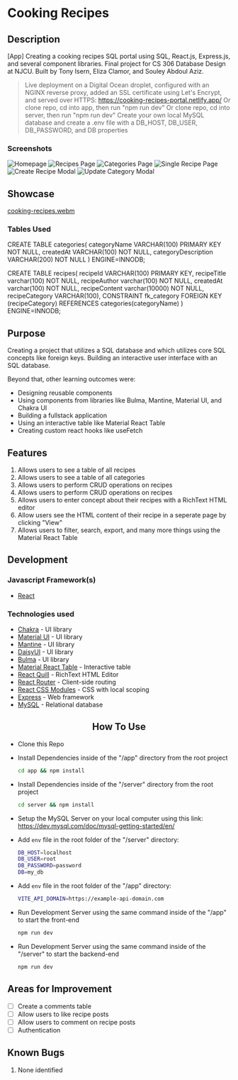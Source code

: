 # Cooking Recipes

## Description

[App] Creating a cooking recipes SQL portal using SQL, React.js, Express.js, and several component libraries. Final project for CS 306 Database Design at NJCU. Built by Tony Isern, Eliza Clamor, and Souley Abdoul Aziz. 

> Live deployment on a Digital Ocean droplet, configured with an NGINX reverse proxy, added an SSL certificate using Let's Encrypt, and served over HTTPS: https://cooking-recipes-portal.netlify.app/
> Or clone repo, cd into app, then run "npm run dev"
> Or clone repo, cd into server, then run "npm run dev"
> Create your own local MySQL database and create a .env file with a DB_HOST, DB_USER, DB_PASSWORD, and DB properties

### Screenshots

![Homepage](https://user-images.githubusercontent.com/36343664/209451935-dfc8a494-a537-43db-87d9-67503bf1650b.png)
![Recipes Page](https://user-images.githubusercontent.com/36343664/209451944-b1e65be3-7514-4ae9-b09f-0e63e45ca467.png)
![Categories Page](https://user-images.githubusercontent.com/36343664/209451949-162a8261-a547-4951-9407-bca89346c5c9.png)
![Single Recipe Page](https://user-images.githubusercontent.com/36343664/209451953-21609535-91f7-4fc8-802b-92eb8d98a807.png)
![Create Recipe Modal](https://user-images.githubusercontent.com/36343664/209451954-f2ed3c71-8289-442e-acc9-190bdc06f44b.png)
![Update Category Modal](https://user-images.githubusercontent.com/36343664/209451955-7810f7b9-1abd-4d74-8edc-6831f0346a0c.png)

## Showcase

[cooking-recipes.webm](https://github.com/OptimisticTrousers/cooking-recipe-portal/assets/36343664/58c279b2-5c1b-4c29-8379-2dab8d194102)


### Tables Used

CREATE TABLE categories(
	categoryName VARCHAR(100) PRIMARY KEY NOT NULL,
createdAt VARCHAR(100) NOT NULL,
categoryDescription VARCHAR(200) NOT NULL
) ENGINE=INNODB;

CREATE TABLE recipes(
	recipeId VARCHAR(100) PRIMARY KEY,
	recipeTitle varchar(100) NOT NULL,
recipeAuthor varchar(100) NOT NULL,
createdAt varchar(100) NOT NULL,
recipeContent varchar(10000) NOT NULL,
recipeCategory VARCHAR(100),
	CONSTRAINT fk_category
	FOREIGN KEY (recipeCategory)
    	REFERENCES categories(categoryName)
) ENGINE=INNODB; 


## Purpose

Creating a project that utilizes a SQL database and which utilizes core SQL concepts like foreign keys. Building an interactive user interface with an SQL database.

Beyond that, other learning outcomes were:

- Designing reusable components
- Using components from libraries like Bulma, Mantine, Material UI, and Chakra UI
- Building a fullstack application
- Using an interactive table like Material React Table
- Creating custom react hooks like useFetch


## Features

1. Allows users to see a table of all recipes
2. Allows users to see a table of all categories
3. Allows users to perform CRUD operations on recipes
4. Allows users to perform CRUD operations on recipes
5. Allows users to enter concept about their recipes with a RichText HTML editor
6. Allow users see the HTML content of their recipe in a seperate page by clicking "View"
7. Allows users to filter, search, export, and many more things using the Material React Table

## Development

### Javascript Framework(s)

- [React](https://github.com/facebook/create-react-app)
### Technologies used

- [Chakra](https://chakra-ui.com/) - UI library
- [Material UI](https://mui.com/) - UI library
- [Mantine](https://mantine.dev/) - UI library
- [DaisyUI](https://daisyui.com/) - UI library
- [Bulma](https://bulma.io/) - UI library
- [Material React Table](https://www.material-react-table.com/) - Interactive table
- [React Quill](https://zenoamaro.github.io/react-quill/) - RichText HTML Editor
- [React Router](https://reactrouter.com/en/main) - Client-side routing
- [React CSS Modules](https://github.com/gajus/react-css-modules) - CSS with local scoping
- [Express](https://expressjs.com/) - Web framework
- [MySQL](https://www.mysql.com/) - Relational database

<h2 style='width:100%;text-align:center'>How To Use</h2>

- Clone this Repo
- Install Dependencies inside of the "/app" directory from the root project

  ```bash
  cd app && npm install
  ```
  
- Install Dependencies inside of the "/server" directory from the root project

  ```bash
  cd server && npm install
  ```
  
- Setup the MySQL Server on your local computer using this link: https://dev.mysql.com/doc/mysql-getting-started/en/

- Add `env` file in the root folder of the "/server" directory:

  ```bash
  DB_HOST=localhost
  DB_USER=root
  DB_PASSWORD=password
  DB=my_db
  ```
- Add `env` file in the root folder of the "/app" directory:

  ```bash
  VITE_API_DOMAIN=https://example-api-domain.com
  ```

- Run Development Server using the same command inside of the "/app" to start the front-end

  ```bash
  npm run dev
  ```
  
  
- Run Development Server using the same command inside of the "/server" to start the backend-end

  ```bash
  npm run dev
  ```

## Areas for Improvement

* [ ] Create a comments table
* [ ] Allow users to like recipe posts
* [ ] Allow users to comment on recipe posts
* [ ] Authentication

## Known Bugs

1. None identified
